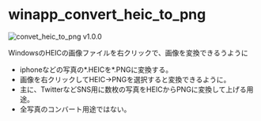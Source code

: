 # winapp_convert_heic_to_png

![convet_heic_to_png v1.0.0](https://img.shields.io/badge/convet_heic_to_png-v1.0.0-6479ff.svg)

WindowsのHEICの画像ファイルを右クリックで、画像を変換できるうように

- iphoneなどの写真の*.HEICを*.PNGに変換する。
- 画像を右クリックしてHEIC→PNGを選択すると変換できるように。
- 主に、TwitterなどSNS用に数枚の写真をHEICからPNGに変換して上げる用途。
- 全写真のコンバート用途ではない。